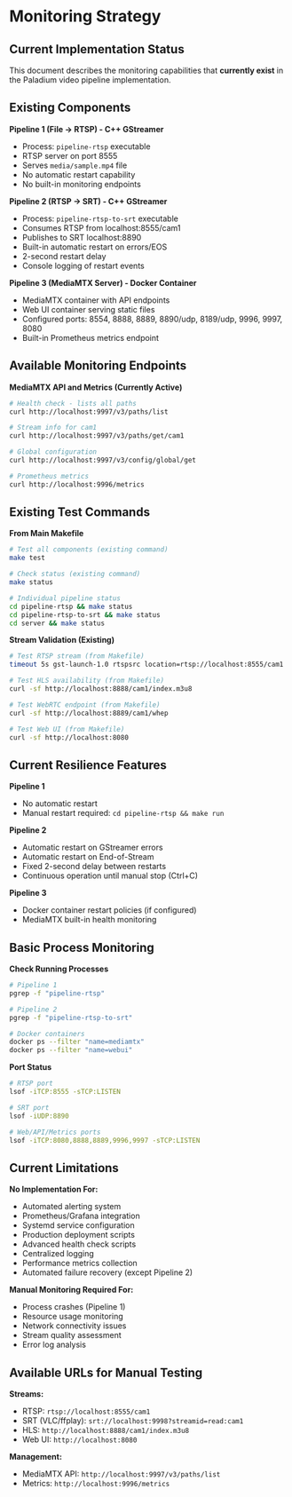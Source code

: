 # Monitoring Strategy

## Current Implementation Status

This document describes the monitoring capabilities that **currently exist** in the Paladium video pipeline implementation.

## Existing Components

**Pipeline 1 (File → RTSP) - C++ GStreamer**
- Process: `pipeline-rtsp` executable
- RTSP server on port 8555
- Serves `media/sample.mp4` file
- No automatic restart capability
- No built-in monitoring endpoints

**Pipeline 2 (RTSP → SRT) - C++ GStreamer**
- Process: `pipeline-rtsp-to-srt` executable  
- Consumes RTSP from localhost:8555/cam1
- Publishes to SRT localhost:8890
- Built-in automatic restart on errors/EOS
- 2-second restart delay
- Console logging of restart events

**Pipeline 3 (MediaMTX Server) - Docker Container**
- MediaMTX container with API endpoints
- Web UI container serving static files
- Configured ports: 8554, 8888, 8889, 8890/udp, 8189/udp, 9996, 9997, 8080
- Built-in Prometheus metrics endpoint

## Available Monitoring Endpoints

**MediaMTX API and Metrics (Currently Active)**
```bash
# Health check - lists all paths
curl http://localhost:9997/v3/paths/list

# Stream info for cam1
curl http://localhost:9997/v3/paths/get/cam1

# Global configuration
curl http://localhost:9997/v3/config/global/get

# Prometheus metrics
curl http://localhost:9996/metrics
```

## Existing Test Commands

**From Main Makefile**
```bash
# Test all components (existing command)
make test

# Check status (existing command)  
make status

# Individual pipeline status
cd pipeline-rtsp && make status
cd pipeline-rtsp-to-srt && make status
cd server && make status
```

**Stream Validation (Existing)**
```bash
# Test RTSP stream (from Makefile)
timeout 5s gst-launch-1.0 rtspsrc location=rtsp://localhost:8555/cam1 ! fakesink

# Test HLS availability (from Makefile)
curl -sf http://localhost:8888/cam1/index.m3u8

# Test WebRTC endpoint (from Makefile)
curl -sf http://localhost:8889/cam1/whep

# Test Web UI (from Makefile)
curl -sf http://localhost:8080
```

## Current Resilience Features

**Pipeline 1**
- No automatic restart
- Manual restart required: `cd pipeline-rtsp && make run`

**Pipeline 2** 
- Automatic restart on GStreamer errors
- Automatic restart on End-of-Stream
- Fixed 2-second delay between restarts
- Continuous operation until manual stop (Ctrl+C)

**Pipeline 3**
- Docker container restart policies (if configured)
- MediaMTX built-in health monitoring

## Basic Process Monitoring

**Check Running Processes**
```bash
# Pipeline 1
pgrep -f "pipeline-rtsp"

# Pipeline 2  
pgrep -f "pipeline-rtsp-to-srt"

# Docker containers
docker ps --filter "name=mediamtx"
docker ps --filter "name=webui"
```

**Port Status**
```bash
# RTSP port
lsof -iTCP:8555 -sTCP:LISTEN

# SRT port
lsof -iUDP:8890

# Web/API/Metrics ports
lsof -iTCP:8080,8888,8889,9996,9997 -sTCP:LISTEN
```

## Current Limitations

**No Implementation For:**
- Automated alerting system
- Prometheus/Grafana integration
- Systemd service configuration
- Production deployment scripts
- Advanced health check scripts
- Centralized logging
- Performance metrics collection
- Automated failure recovery (except Pipeline 2)

**Manual Monitoring Required For:**
- Process crashes (Pipeline 1)
- Resource usage monitoring
- Network connectivity issues
- Stream quality assessment
- Error log analysis

## Available URLs for Manual Testing

**Streams:**
- RTSP: `rtsp://localhost:8555/cam1`
- SRT (VLC/ffplay): `srt://localhost:9998?streamid=read:cam1`
- HLS: `http://localhost:8888/cam1/index.m3u8`
- Web UI: `http://localhost:8080`

**Management:**
- MediaMTX API: `http://localhost:9997/v3/paths/list`
- Metrics: `http://localhost:9996/metrics`